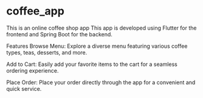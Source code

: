 # coffee_app

This is an online coffee shop app
This app is developed using Flutter for the frontend and Spring Boot for the backend.

Features
Browse Menu: Explore a diverse menu featuring various coffee types, teas, desserts, and more.

Add to Cart: Easily add your favorite items to the cart for a seamless ordering experience.

Place Order: Place your order directly through the app for a convenient and quick service.
